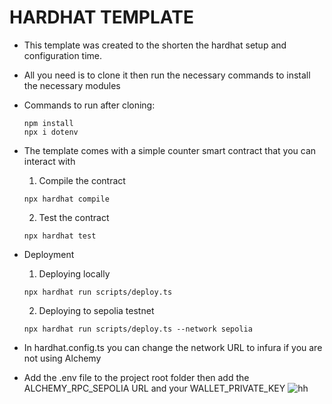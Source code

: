 # HARDHAT TEMPLATE

- This template was created to the shorten the hardhat setup and configuration time.
- All you need is to clone it then run the necessary commands to install the necessary modules

- Commands to run after cloning:

  ```shell
  npm install
  npx i dotenv
  ```
- The template comes with a simple counter smart contract that you can interact with
  1. Compile the contract
  ``` shell
  npx hardhat compile
  ```
  2. Test the contract
  ```shell
  npx hardhat test
  ```
- Deployment
  1. Deploying locally
  ```shell
  npx hardhat run scripts/deploy.ts
  ```
  2. Deploying to sepolia testnet
  ```
  npx hardhat run scripts/deploy.ts --network sepolia
  ```

- In hardhat.config.ts you can change the network URL to infura if you are not using Alchemy
- Add the .env file to the project root folder then add the ALCHEMY_RPC_SEPOLIA URL and your WALLET_PRIVATE_KEY
  ![hh](https://github.com/user-attachments/assets/be7e3bf2-e223-4df6-9064-bb55a0b0479a)


